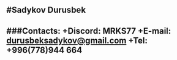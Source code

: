 #**Sadykov Durusbek**
---
###**Contacts:**
    +**Discord**: MRKS77
    +**E-mail:** durusbeksadykov@gmail.com
    +**Tel:** +996(778)944 664
---

